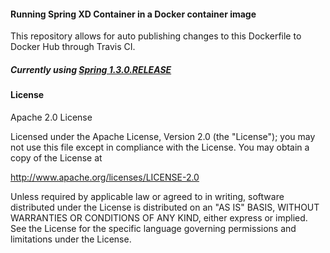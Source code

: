 #### Running Spring XD Container in a Docker container image

This repository allows for auto publishing changes to this Dockerfile to Docker Hub through Travis CI.

##### Currently using [Spring 1.3.0.RELEASE](http://docs.spring.io/spring-xd/docs/1.3.0.RELEASE/reference/html/)

#### License

Apache 2.0 License

Licensed under the Apache License, Version 2.0 (the "License");
you may not use this file except in compliance with the License.
You may obtain a copy of the License at

http://www.apache.org/licenses/LICENSE-2.0

Unless required by applicable law or agreed to in writing, software
distributed under the License is distributed on an "AS IS" BASIS,
WITHOUT WARRANTIES OR CONDITIONS OF ANY KIND, either express or implied.
See the License for the specific language governing permissions and
limitations under the License.


 
